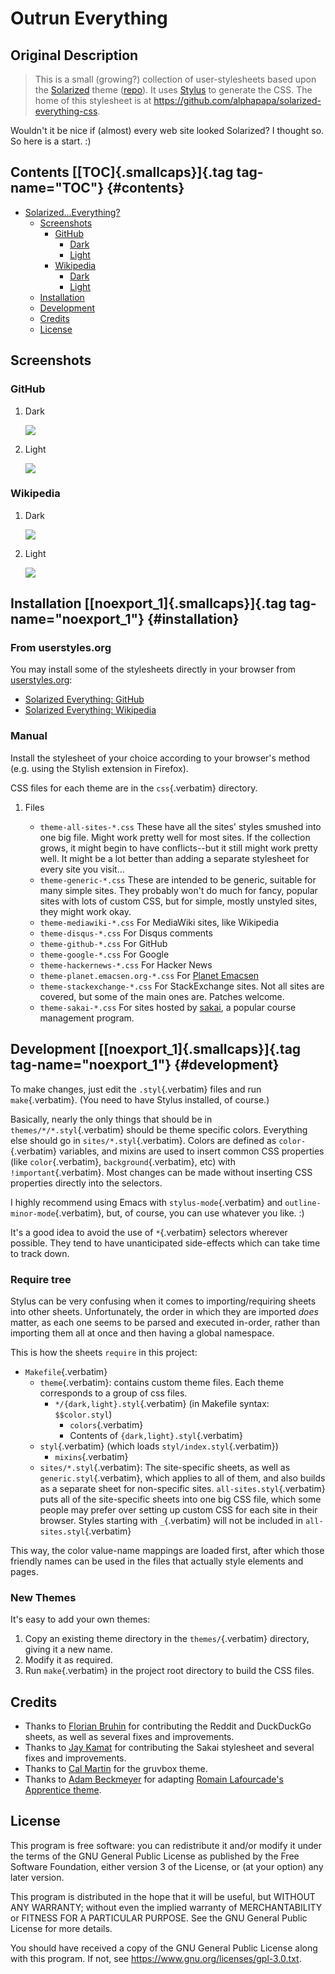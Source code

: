 # Outrun Everything

## Original Description

> This is a small (growing?) collection of user-stylesheets based upon the
[Solarized](http://ethanschoonover.com/solarized) theme
([repo](https://github.com/altercation/solarized)). It uses
[Stylus](http://learnboost.github.com/stylus/) to generate the CSS. The
home of this stylesheet is at
<https://github.com/alphapapa/solarized-everything-css>.

Wouldn\'t it be nice if (almost) every web site looked Solarized? I
thought so. So here is a start. :)

## Contents [[TOC]{.smallcaps}]{.tag tag-name="TOC"} {#contents}

-   [Solarized...Everything?](#solarizedeverything)
    -   [Screenshots](#screenshots)
        -   [GitHub](#github)
            -   [Dark](#dark)
            -   [Light](#light)
        -   [Wikipedia](#wikipedia)
            -   [Dark](#dark-1)
            -   [Light](#light-1)
    -   [Installation](#installation)
    -   [Development](#development)
    -   [Credits](#credits)
    -   [License](#license)

## Screenshots

### GitHub

1.  Dark

    ![](https://raw.githubusercontent.com/alphapapa/solarized-everything-css/screenshots/solarized-dark/github.png)

2.  Light

    ![](https://raw.githubusercontent.com/alphapapa/solarized-everything-css/screenshots/solarized-light/github.png)

### Wikipedia

1.  Dark

    ![](https://raw.githubusercontent.com/alphapapa/solarized-everything-css/screenshots/solarized-dark/mediawiki.org.png)

2.  Light

    ![](https://raw.githubusercontent.com/alphapapa/solarized-everything-css/screenshots/solarized-light/mediawiki.org.png)

## Installation [[noexport_1]{.smallcaps}]{.tag tag-name="noexport_1"} {#installation}

### From userstyles.org

You may install some of the stylesheets directly in your browser from
[userstyles.org](http://userstyles.org):

-   [Solarized Everything:
    GitHub](https://userstyles.org/styles/127328/solarized-everything-github)
-   [Solarized Everything:
    Wikipedia](https://userstyles.org/styles/140962/solarized-everything-wikipedia)

### Manual

Install the stylesheet of your choice according to your browser\'s
method (e.g. using the Stylish extension in Firefox).

CSS files for each theme are in the `css`{.verbatim} directory.

1.  Files

    -   `theme-all-sites-*.css` These have all the sites\' styles
        smushed into one big file. Might work pretty well for most
        sites. If the collection grows, it might begin to have
        conflicts--but it still might work pretty well. It might be a
        lot better than adding a separate stylesheet for every site you
        visit...
    -   `theme-generic-*.css` These are intended to be generic, suitable
        for many simple sites. They probably won\'t do much for fancy,
        popular sites with lots of custom CSS, but for simple, mostly
        unstyled sites, they might work okay.
    -   `theme-mediawiki-*.css` For MediaWiki sites, like Wikipedia
    -   `theme-disqus-*.css` For Disqus comments
    -   `theme-github-*.css` For GitHub
    -   `theme-google-*.css` For Google
    -   `theme-hackernews-*.css` For Hacker News
    -   `theme-planet.emacsen.org-*.css` For [Planet
        Emacsen](http://planet.emacsen.org)
    -   `theme-stackexchange-*.css` For StackExchange sites. Not all
        sites are covered, but some of the main ones are. Patches
        welcome.
    -   `theme-sakai-*.css` For sites hosted by
        [sakai](https://sakaiproject.org/), a popular course management
        program.

## Development [[noexport_1]{.smallcaps}]{.tag tag-name="noexport_1"} {#development}

To make changes, just edit the `.styl`{.verbatim} files and run
`make`{.verbatim}. (You need to have Stylus installed, of course.)

Basically, nearly the only things that should be in
`themes/*/*.styl`{.verbatim} should be theme specific colors. Everything
else should go in `sites/*.styl`{.verbatim}. Colors are defined as
`color-`{.verbatim} variables, and mixins are used to insert common CSS
properties (like `color`{.verbatim}, `background`{.verbatim}, etc) with
`!important`{.verbatim}. Most changes can be made without inserting CSS
properties directly into the selectors.

I highly recommend using Emacs with `stylus-mode`{.verbatim} and
`outline-minor-mode`{.verbatim}, but, of course, you can use whatever
you like. :)

It\'s a good idea to avoid the use of `*`{.verbatim} selectors wherever
possible. They tend to have unanticipated side-effects which can take
time to track down.

### Require tree

Stylus can be very confusing when it comes to importing/requiring sheets
into other sheets. Unfortunately, the order in which they are imported
*does* matter, as each one seems to be parsed and executed in-order,
rather than importing them all at once and then having a global
namespace.

This is how the sheets `require` in this project:

-   `Makefile`{.verbatim}
    -   `theme`{.verbatim}: contains custom theme files. Each theme
        corresponds to a group of css files.
        -   `*/{dark,light}.styl`{.verbatim} (in Makefile syntax:
            `$$color.styl`)
            -   `colors`{.verbatim}
            -   Contents of `{dark,light}.styl`{.verbatim}
    -   `styl`{.verbatim} (which loads `styl/index.styl`{.verbatim})
        -   `mixins`{.verbatim}
    -   `sites/*.styl`{.verbatim}: The site-specific sheets, as well as
        `generic.styl`{.verbatim}, which applies to all of them, and
        also builds as a separate sheet for non-specific sites.
        `all-sites.styl`{.verbatim} puts all of the site-specific sheets
        into one big CSS file, which some people may prefer over setting
        up custom CSS for each site in their browser. Styles starting
        with `_`{.verbatim} will not be included in
        `all-sites.styl`{.verbatim}

This way, the color value-name mappings are loaded first, after which
those friendly names can be used in the files that actually style
elements and pages.

### New Themes

It\'s easy to add your own themes:

1.  Copy an existing theme directory in the `themes/`{.verbatim}
    directory, giving it a new name.
2.  Modify it as required.
3.  Run `make`{.verbatim} in the project root directory to build the CSS
    files.

## Credits

-   Thanks to [Florian Bruhin](https://github.com/The-Compiler) for
    contributing the Reddit and DuckDuckGo sheets, as well as several
    fixes and improvements.
-   Thanks to [Jay Kamat](https://github.com/jgkamat) for contributing
    the Sakai stylesheet and several fixes and improvements.
-   Thanks to [Cal Martin](https://github.com/cal2195) for the gruvbox
    theme.
-   Thanks to [Adam Beckmeyer](https://github.com/non-Jedi) for adapting
    [Romain Lafourcade\'s Apprentice
    theme](https://github.com/romainl/Apprentice).

## License

This program is free software: you can redistribute it and/or modify it
under the terms of the GNU General Public License as published by the
Free Software Foundation, either version 3 of the License, or (at your
option) any later version.

This program is distributed in the hope that it will be useful, but
WITHOUT ANY WARRANTY; without even the implied warranty of
MERCHANTABILITY or FITNESS FOR A PARTICULAR PURPOSE. See the GNU General
Public License for more details.

You should have received a copy of the GNU General Public License along
with this program. If not, see
<https://www.gnu.org/licenses/gpl-3.0.txt>.
